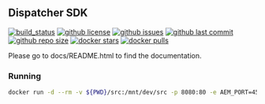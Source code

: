 ## Dispatcher SDK

[![build_status](https://github.com/aem-design/docker-dispatcher-sdk/workflows/build/badge.svg)](https://github.com/aem-design/docker-dispatcher-sdk/actions?query=workflow%3Abuild)
[![github license](https://img.shields.io/github/license/aem-design/docker-dispatcher-sdk)](https://github.com/aem-design/docker-dispatcher-sdk)
[![github issues](https://img.shields.io/github/issues/aem-design/docker-dispatcher-sdk)](https://github.com/aem-design/docker-dispatcher-sdk)
[![github last commit](https://img.shields.io/github/last-commit/aem-design/docker-dispatcher-sdk)](https://github.com/aem-design/docker-dispatcher-sdk)
[![github repo size](https://img.shields.io/github/repo-size/aem-design/docker-dispatcher-sdk)](https://github.com/aem-design/docker-dispatcher-sdk)
[![docker stars](https://img.shields.io/docker/stars/aemdesign/dispatcher-sdk)](https://hub.docker.com/r/aemdesign/dispatcher-sdk)
[![docker pulls](https://img.shields.io/docker/pulls/aemdesign/dispatcher-sdk)](https://hub.docker.com/r/aemdesign/dispatcher-sdk)

Please go to docs/README.html to find the documentation.

### Running

```bash
docker run -d --rm -v ${PWD}/src:/mnt/dev/src -p 8080:80 -e AEM_PORT=4503 -e AEM_HOST=host.docker.internal aemdesign/dispatcher-sdk:2.0.169
``` 
